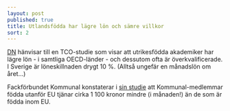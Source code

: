 ```yaml
---
layout: post
published: true
title: Utlandsfödda har lägre lön och sämre villkor
sort: 2
---
```




[DN](http://www.dn.se/nyheter/sverige/svarare-for-invandrare-att-fa-jobb/) hänvisar till en TCO-studie som visar att utrikesfödda akademiker har lägre lön - i samtliga OECD-länder - och dessutom ofta är överkvalificerade. I Sverige är löneskillnaden drygt 10 %. (Alltså ungefär en månadslön om året…)

Fackförbundet Kommunal konstaterar i [sin studie](http://www.kommunal.se/PageFiles/92778/Far_man_samre_anstallningsvillkor_och_lagre_lon_om_man_ar_fodd_utomlands2009.pdf) att Kommunal-medlemmar födda utanför EU tjänar cirka 1 100 kronor mindre (i månaden!) än de som är födda inom EU.
